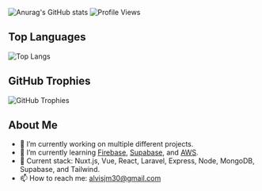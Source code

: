 

![Anurag's GitHub stats](https://github-readme-stats.vercel.app/api?username=alvisjohnmark&theme=tokyonight&show_icons=true)
![Profile Views](https://komarev.com/ghpvc/?username=alvisjohnmark&color=green)

## Top Languages
![Top Langs](https://github-readme-stats.vercel.app/api/top-langs/?username=alvisjohnmark&layout=compact&theme=tokyonight)

## GitHub Trophies
![GitHub Trophies](https://github-profile-trophy.vercel.app/?username=alvisjohnmark&theme=tokyonight)


## About Me
- 🔭 I’m currently working on multiple different projects.
- 🌱 I’m currently learning [Firebase](https://firebase.google.com/), [Supabase](https://supabase.io/), and [AWS](https://aws.amazon.com/).
- 💬 Current stack: Nuxt.js, Vue, React, Laravel, Express, Node, MongoDB, Supabase, and Tailwind.
- 📫 How to reach me: alvisjm30@gmail.com

